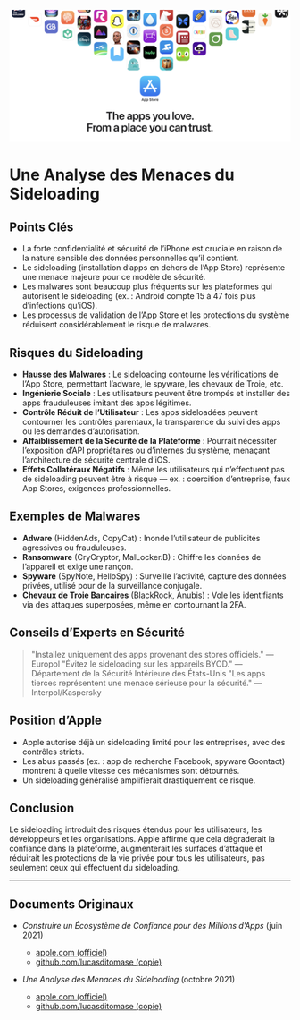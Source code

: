 ![Banner](../assets/banner.png)

# Une Analyse des Menaces du Sideloading

## Points Clés

- La forte confidentialité et sécurité de l’iPhone est cruciale en raison de la nature sensible des données personnelles qu’il contient.
- Le sideloading (installation d’apps en dehors de l’App Store) représente une menace majeure pour ce modèle de sécurité.
- Les malwares sont beaucoup plus fréquents sur les plateformes qui autorisent le sideloading (ex. : Android compte 15 à 47 fois plus d’infections qu’iOS).
- Les processus de validation de l’App Store et les protections du système réduisent considérablement le risque de malwares.

## Risques du Sideloading

- **Hausse des Malwares** : Le sideloading contourne les vérifications de l’App Store, permettant l’adware, le spyware, les chevaux de Troie, etc.
- **Ingénierie Sociale** : Les utilisateurs peuvent être trompés et installer des apps frauduleuses imitant des apps légitimes.
- **Contrôle Réduit de l’Utilisateur** : Les apps sideloadées peuvent contourner les contrôles parentaux, la transparence du suivi des apps ou les demandes d’autorisation.
- **Affaiblissement de la Sécurité de la Plateforme** : Pourrait nécessiter l’exposition d’API propriétaires ou d’internes du système, menaçant l’architecture de sécurité centrale d’iOS.
- **Effets Collatéraux Négatifs** : Même les utilisateurs qui n’effectuent pas de sideloading peuvent être à risque — ex. : coercition d’entreprise, faux App Stores, exigences professionnelles.

## Exemples de Malwares

- **Adware** (HiddenAds, CopyCat) : Inonde l’utilisateur de publicités agressives ou frauduleuses.
- **Ransomware** (CryCryptor, MalLocker.B) : Chiffre les données de l’appareil et exige une rançon.
- **Spyware** (SpyNote, HelloSpy) : Surveille l’activité, capture des données privées, utilisé pour de la surveillance conjugale.
- **Chevaux de Troie Bancaires** (BlackRock, Anubis) : Vole les identifiants via des attaques superposées, même en contournant la 2FA.

## Conseils d’Experts en Sécurité

> "Installez uniquement des apps provenant des stores officiels." — Europol
> "Évitez le sideloading sur les appareils BYOD." — Département de la Sécurité Intérieure des États-Unis
> "Les apps tierces représentent une menace sérieuse pour la sécurité." — Interpol/Kaspersky

## Position d’Apple

- Apple autorise déjà un sideloading limité pour les entreprises, avec des contrôles stricts.
- Les abus passés (ex. : app de recherche Facebook, spyware Goontact) montrent à quelle vitesse ces mécanismes sont détournés.
- Un sideloading généralisé amplifierait drastiquement ce risque.

## Conclusion

Le sideloading introduit des risques étendus pour les utilisateurs, les développeurs et les organisations. Apple affirme que cela dégraderait la confiance dans la plateforme, augmenterait les surfaces d’attaque et réduirait les protections de la vie privée pour tous les utilisateurs, pas seulement ceux qui effectuent du sideloading.

---

## Documents Originaux

- *Construire un Écosystème de Confiance pour des Millions d’Apps* (juin 2021)
  -  [apple.com (officiel)](https://www.apple.com/privacy/docs/Building_a_Trusted_Ecosystem_for_Millions_of_Apps.pdf)
  -  [github.com/lucasditomase (copie)](https://github.com/lucasditomase/app-restrictions/blob/main/summary.pdf)

- *Une Analyse des Menaces du Sideloading* (octobre 2021)
  -  [apple.com (officiel)](https://www.apple.com/privacy/docs/Building_a_Trusted_Ecosystem_for_Millions_of_Apps_A_Threat_Analysis_of_Sideloading.pdf)
  -  [github.com/lucasditomase (copie)](https://github.com/lucasditomase/app-restrictions/blob/main/threat-analysis.pdf)
